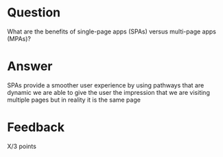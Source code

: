 # Question

What are the benefits of single-page apps (SPAs) versus multi-page apps (MPAs)?

# Answer


SPAs provide a smoother user experience by using pathways that are dynamic we are able to give the user the impression that we are visiting multiple pages but in reality it is the same page 

# Feedback

X/3 points